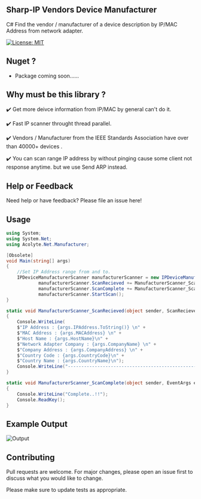## Sharp-IP  Vendors Device Manufacturer
C# Find the vendor / manufacturer of a device description  by IP/MAC Address from network adapter.

[![License: MIT](https://img.shields.io/badge/License-MIT-yellow.svg)](https://github.com/KravitzMC/IPDeviceManufacturer/blob/main/LICENSE)

##  Nuget ?
- Package coming soon......

##  Why must be this library ?

✔️ Get more deivce information from IP/MAC by general can't do it.

✔️ Fast IP scanner throught thread parallel.

✔️ Vendors / Manufacturer from the IEEE Standards Association have over than 40000+ devices .

✔️ You can scan range IP address by without pinging cause some client not response anytime. 
    but we use Send ARP instead.

## Help or Feedback

Need help or have feedback?  Please file an issue here!

## Usage

```csharp
using System;
using System.Net;
using Acolyte.Net.Manufacturer;

[Obsolete]
void Main(string[] args)
{
    //Set IP Address range from and to.
    IPDeviceManufacturerScanner manufacturerScanner = new IPDeviceManufacturerScanner(IPAddress.Parse("192.168.10.1"), IPAddress.Parse("192.168.10.255"));    
            manufacturerScanner.ScanRecieved += ManufacturerScanner_ScanRecieved;
            manufacturerScanner.ScanComplete += ManufacturerScanner_ScanComplete;
            manufacturerScanner.StartScan();
}

static void ManufacturerScanner_ScanRecieved(object sender, ScanRecievedEventArgs args)
{
	Console.WriteLine(
	$"IP Address : {args.IPAddress.ToString()} \n" +
	$"MAC Address : {args.MACAddress} \n" +
	$"Host Name : {args.HostName}\n" +
	$"Network Adapter Company : {args.CompanyName} \n" +
	$"Company Address : {args.CompanyAddress} \n" +
	$"Country Code : {args.CountryCode}\n" +
	$"Country Name : {args.CountryName}\n");
	Console.WriteLine("-----------------------------------------------------------");
}

static void ManufacturerScanner_ScanComplete(object sender, EventArgs e)
{
	Console.WriteLine("Complete..!!");
	Console.ReadKey();
}

```
## Example Output
![Output](https://github.com/KravitzMC/IPDeviceManufacturer/blob/main/outputexample.png)


## Contributing
Pull requests are welcome. For major changes, please open an issue first to discuss what you would like to change.

Please make sure to update tests as appropriate.
